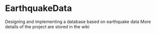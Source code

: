 # EarthquakeData
Designing and implementing a database based on earthquake data
More details of the project are stored in the wiki